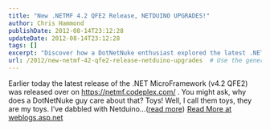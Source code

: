 ```yaml
---
title: "New .NETMF 4.2 QFE2 Release, NETDUINO UPGRADES!"
author: Chris Hammond
publishDate: 2012-08-14T23:12:28
updateDate: 2012-08-14T23:12:28
tags: []
excerpt: "Discover how a DotNetNuke enthusiast explored the latest .NET MicroFramework release and its relation to Netduino toys at weblogs.asp.net."
url: /2012/new-netmf-42-qfe2-release-netduino-upgrades  # Use the generated URL with year
---
```

Earlier today the latest release of the .NET MicroFramework (v4.2 QFE2) was released over on https://netmf.codeplex.com/ . You might ask, why does a DotNetNuke guy care about that? Toys! Well, I call them toys, they are my toys. I’ve dabbled with Netduino...(<a href="https://weblogs.asp.net/christoc/archive/2012/08/14/new-netmf-4-2-qfe2-release-netduino-upgrades.aspx">read more</a>)<img src="https://weblogs.asp.net/aggbug.aspx?PostID=8843831" width="1" height="1"> <a href="https://weblogs.asp.net/christoc/archive/2012/08/14/new-netmf-4-2-qfe2-release-netduino-upgrades.aspx">Read More at weblogs.asp.net</a>

